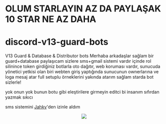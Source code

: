 # OLUM STARLAYIN AZ DA PAYLAŞAK 10 STAR NE AZ DAHA

# discord-v13-guard-bots
V13 Guard &amp; Database &amp; Distributor bots
Merhaba arkadaşlar sağlam bir guard+database paylaşıcam sizlere sms+gmail sistemi vardır içinde rol silinince token girdiğiniz botlarla oto dağıtır,
web koruması vardır, sunucuda yönetici yetkisi olan biri webten giriş yaptığında sunucunun ownerlarına ve loga mesaj atar full setuplu örneklerini yakında
atarım sağlam starda bot sizlerle!

yok onun yok bunun botu gibi eleştirilere girmeyin editci bi insanım sıfırdan yazmak sıkıcı 

sms sistemini [Jahky](https://github.com/jahkyxd)'den izinle aldım 

</p>
<div align="center">
   <a href="https://discord.com/users/795761865690316811" target="_blank">
      <img src="https://lanyard-profile-readme.vercel.app/api/795761865690316811?bg=111111">
   </a>
</div>
